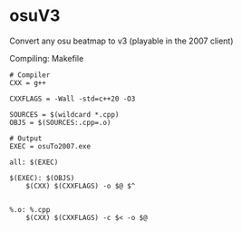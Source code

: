 # osuV3
Convert any osu beatmap to v3 (playable in the 2007 client)

Compiling: Makefile
```make
# Compiler
CXX = g++

CXXFLAGS = -Wall -std=c++20 -O3

SOURCES = $(wildcard *.cpp)
OBJS = $(SOURCES:.cpp=.o)

# Output
EXEC = osuTo2007.exe  

all: $(EXEC)

$(EXEC): $(OBJS)
	$(CXX) $(CXXFLAGS) -o $@ $^
	

%.o: %.cpp
	$(CXX) $(CXXFLAGS) -c $< -o $@
```

